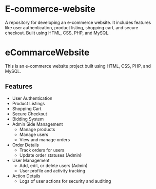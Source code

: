 # E-commerce-website
A repository for developing an e-commerce website. It includes features like user authentication, product listing, shopping cart, and secure checkout. Built using HTML, CSS, PHP, and MySQL.

# eCommarceWebsite
This is an e-commerce website project built using HTML, CSS, PHP, and MySQL.

## Features
- User Authentication
- Product Listings
- Shopping Cart
- Secure Checkout
- Bidding System
- Admin Side Management
  - Manage products
  - Manage users
  - View and manage orders
- Order Details
  - Track orders for users
  - Update order statuses (Admin)
- User Management
  - Add, edit, or delete users (Admin)
  - User profile and activity tracking
- Action Details
  - Logs of user actions for security and auditing


